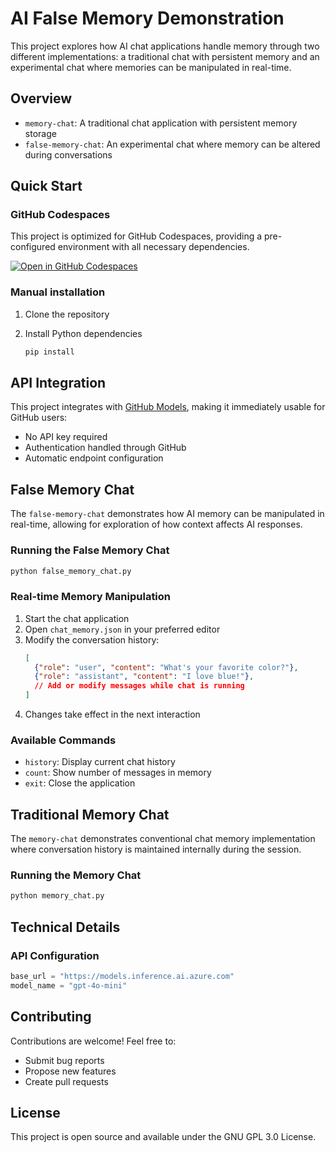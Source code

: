 # AI False Memory Demonstration

This project explores how AI chat applications handle memory through two different implementations: a traditional chat with persistent memory and an experimental chat where memories can be manipulated in real-time.

## Overview

- `memory-chat`: A traditional chat application with persistent memory storage
- `false-memory-chat`: An experimental chat where memory can be altered during conversations

## Quick Start

### GitHub Codespaces

This project is optimized for GitHub Codespaces, providing a pre-configured environment with all necessary dependencies.

[![Open in GitHub Codespaces](https://github.com/codespaces/badge.svg)](https://github.com/mor10/false-memory?quickstart=1)

### Manual installation

1. Clone the repository

2. Install Python dependencies
   ```sh
   pip install
   ```

## API Integration

This project integrates with [GitHub Models](https://github.com/marketplace/models), making it immediately usable for GitHub users:
- No API key required
- Authentication handled through GitHub
- Automatic endpoint configuration

## False Memory Chat

The `false-memory-chat` demonstrates how AI memory can be manipulated in real-time, allowing for exploration of how context affects AI responses.

### Running the False Memory Chat

```sh
python false_memory_chat.py
```

### Real-time Memory Manipulation

1. Start the chat application
2. Open `chat_memory.json` in your preferred editor
3. Modify the conversation history:
   ```json
   [
     {"role": "user", "content": "What's your favorite color?"},
     {"role": "assistant", "content": "I love blue!"},
     // Add or modify messages while chat is running
   ]
   ```
4. Changes take effect in the next interaction

### Available Commands
- `history`: Display current chat history
- `count`: Show number of messages in memory
- `exit`: Close the application

## Traditional Memory Chat

The `memory-chat` demonstrates conventional chat memory implementation where conversation history is maintained internally during the session.

### Running the Memory Chat

```sh
python memory_chat.py
```

## Technical Details

### API Configuration
```python
base_url = "https://models.inference.ai.azure.com"
model_name = "gpt-4o-mini"
```

## Contributing

Contributions are welcome! Feel free to:
- Submit bug reports
- Propose new features
- Create pull requests

## License

This project is open source and available under the GNU GPL 3.0 License.